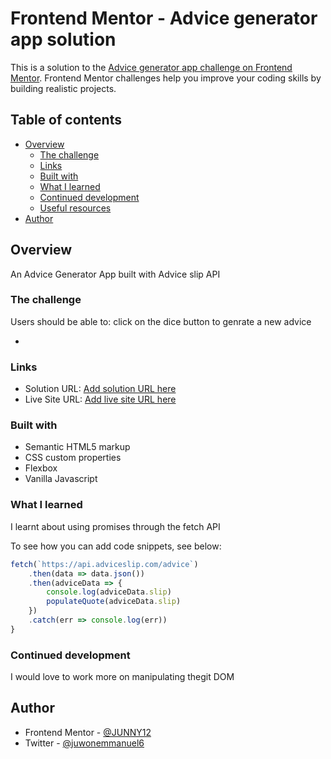 # Frontend Mentor - Advice generator app solution

This is a solution to the [Advice generator app challenge on Frontend Mentor](https://www.frontendmentor.io/challenges/advice-generator-app-QdUG-13db). Frontend Mentor challenges help you improve your coding skills by building realistic projects.

## Table of contents

- [Overview](#overview)
  - [The challenge](#the-challenge)
  - [Links](#links)
  - [Built with](#built-with)
  - [What I learned](#what-i-learned)
  - [Continued development](#continued-development)
  - [Useful resources](#useful-resources)
- [Author](#author)


## Overview
An Advice Generator App built with Advice slip API

### The challenge

Users should be able to: click on the dice button to genrate a new advice

- 


### Links

- Solution URL: [Add solution URL here](https://github.com/JUNNY12/frontend-mentor-advice-generator-challenge)
- Live Site URL: [Add live site URL here](https://frontend-mentor-advice-generator-challenge-seven.vercel.app/)

### Built with

- Semantic HTML5 markup
- CSS custom properties
- Flexbox
- Vanilla Javascript

### What I learned

I learnt about using promises through the fetch API

To see how you can add code snippets, see below:

```js
fetch(`https://api.adviceslip.com/advice`)
    .then(data => data.json())
    .then(adviceData => {
        console.log(adviceData.slip)
        populateQuote(adviceData.slip)
    })
    .catch(err => console.log(err))
}
```

### Continued development

I would love to work more on manipulating thegit DOM


## Author
- Frontend Mentor - [@JUNNY12](https://www.frontendmentor.io/profile/JUNNY12)
- Twitter - [@juwonemmanuel6](https://www.twitter.com/juwonemmanuel6)
